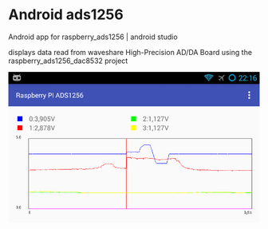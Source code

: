 # Android ads1256
Android app for raspberry_ads1256 | android studio

displays data read from waveshare High-Precision AD/DA Board using the raspberry_ads1256_dac8532 project

![screenshot](doc/screenshot.png?raw=true)
